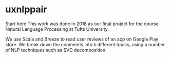 # uxnlppair
Start here
This work was done in 2018 as our final project for the course Natural Language Processing at Tufts University.

We use Scala and Breeze to read user reviews of an app on Google Play store.
We break down the comments into k different topics, using a number of NLP techniques such as SVD decomposition.
